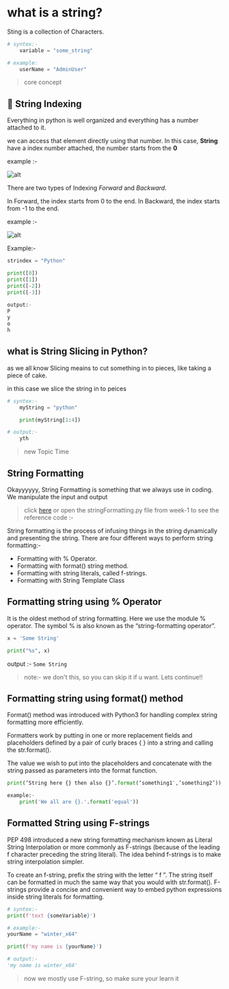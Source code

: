 # what is a string?

Sting is a collection of Characters.

```py
# syntex:-
    variable = "some_string"
```

```py
# example:
    userName = "AdminUser"
```

> core concept

## 🔢 String Indexing

Everything in python is well organized and everything has a number attached to it.

we can access that element directly using that number. In this case, **String** have a index number attached, the number starts from the **0**

example :-

![alt](https://www.pythoneasy.com/static/img/tutorial/variable/string_index.png)

There are two types of Indexing _Forward_ and _Backward_.

In Forward, the index starts from 0 to the end.
In Backward, the index starts from -1 to the end.

example :-

![alt](https://tse3.mm.bing.net/th/id/OIP.gRNqcgDtS79UdXn-qanTaAHaDV?pid=ImgDet&rs=1)

Example:-

```py
strindex = "Python"

print([0])
print([1])
print([-2])
print([-3])

output:-
P
y
o
h

```

## what is String Slicing in Python?

as we all know Slicing meains to cut something in to pieces, like taking a piece of cake.

in this case we slice the string in to peices

```py
# syntex:-
    myString = "python"

    print(myString[1:4])

# output:-
    yth
```

> new Topic Time

## String Formatting

Okayyyyyy, String Formatting is something that we always use in coding. We manipulate the input and output

> click [here](./code/stringFormatting.py) or open the stringFormatting.py file from week-1 to see the reference code :-

String formatting is the process of infusing things in the string dynamically and presenting the string. There are four different ways to perform string formatting:-

- Formatting with % Operator.
- Formatting with format() string method.
- Formatting with string literals, called f-strings.
- Formatting with String Template Class

## Formatting string using % Operator

It is the oldest method of string formatting. Here we use the module % operator. The symbol % is also known as the “string-formatting operator”.

```python
x = 'Some String'

print("%s", x)
```

output :-
`Some String`

> note:- we don't this, so you can skip it if u want. Lets continue!!

## Formatting string using format() method

Format() method was introduced with Python3 for handling complex string formatting more efficiently.

Formatters work by putting in one or more replacement fields and placeholders defined by a pair of curly braces { } into a string and calling the str.format().

The value we wish to put into the placeholders and concatenate with the string passed as parameters into the format function.

```python
print(‘String here {} then also {}’.format(‘something1′,’something2’))
```

```python
example:-
    print('We all are {}.'.format('equal'))
```

## Formatted String using F-strings

PEP 498 introduced a new string formatting mechanism known as Literal String Interpolation or more commonly as F-strings (because of the leading f character preceding the string literal). The idea behind f-strings is to make string interpolation simpler.

To create an f-string, prefix the string with the letter “ f ”. The string itself can be formatted in much the same way that you would with str.format(). F-strings provide a concise and convenient way to embed python expressions inside string literals for formatting.

```py
# syntex:-
print(f'text {someVariable}')
```

```py
# example:-
yourName = "winter_x64"

print(f'my name is {yourName}')

# output:-
'my name is winter_x64'

```

> now we mostly use F-string, so make sure your learn it
